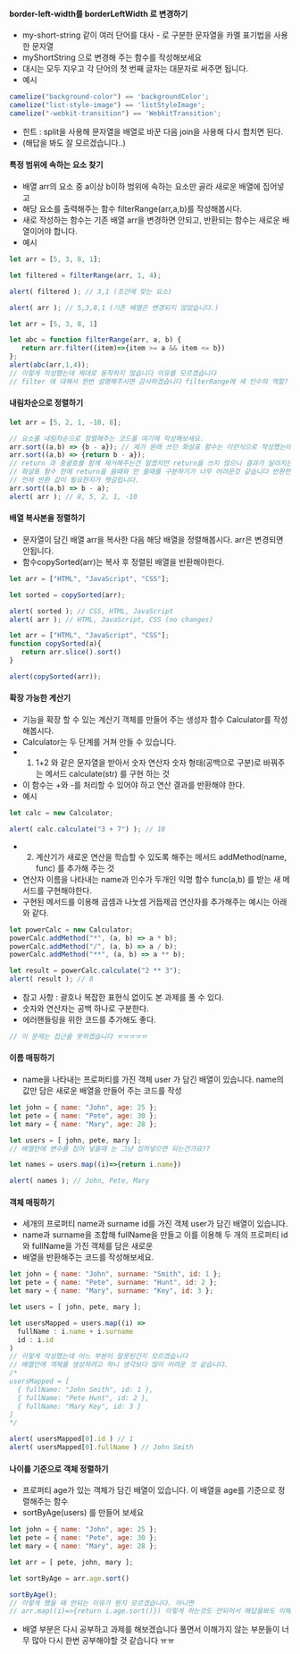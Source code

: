 #### border-left-width를 borderLeftWidth 로 변경하기
  * my-short-string 같이 여러 단어를 대사 - 로 구분한 문자열을 카멜 표기법을 사용한 문자열
  * myShortString 으로 변경해 주는 함수를 작성해보세요
  * 대시는 모두 지우고 각 단어의 첫 번째 글자는 대문자로 써주면 됩니다.
  * 예시
```js
camelize("background-color") == 'backgroundColor';
camelize("list-style-image") == 'listStyleImage';
camelize("-webkit-transition") == 'WebkitTransition';
```
  * 힌트 : split을 사용해 문자열을 배열로 바꾼 다음 join을 사용해 다시 합치면 된다.
  * (해답을 봐도 잘 모르겠습니다..)


#### 특정 범위에 속하는 요소 찾기
  * 배열 arr의 요소 중 a이상 b이하 범위에 속하는 요소만 골라 새로운 배열에 집어넣고
  * 해당 요소를 출력해주는 함수 filterRange(arr,a,b)를 작성해봅시다.
  * 새로 작성하는 함수는 기존 배열 arr을 변경하면 안되고, 반환되는 함수는 새로운 배열이어야 합니다.
  * 예시
```js
let arr = [5, 3, 8, 1];

let filtered = filterRange(arr, 1, 4);

alert( filtered ); // 3,1 (조건에 맞는 요소)

alert( arr ); // 5,3,8,1 (기존 배열은 변경되지 않았습니다.)
```

```js
let arr = [5, 3, 8, 1]

let abc = function filterRange(arr, a, b) {
   return arr.filter((item)=>{item >= a && item <= b})
};
alert(abc(arr,1,4));
// 이렇게 작성했는데 제대로 동작하지 않습니다 이유를 모르겠습니다
// filter 에 대해서 한번 설명해주시면 감사하겠습니다 filterRange에 세 인수의 역할? 이 헷갈립니다
```

#### 내림차순으로 정렬하기
```js
let arr = [5, 2, 1, -10, 8];

// 요소를 내림차순으로 정렬해주는 코드를 여기에 작성해보세요.
arr.sort((a,b) => {b - a}); // 제가 원래 쓰던 화살표 함수는 이런식으로 작성했는데
arr.sort((a,b) => {return b - a}); 
// return 과 중괄호를 함께 제거해주는건 알겠지만 return을 쓰지 않으니 결과가 달라지는 이유를 모르겠습니다
// 화살표 함수 안에 return을 쓸때와 안 쓸때를 구분하기가 너무 어려운것 같습니다 반환한다는 것은 알겠지만 
// 언제 반환 값이 필요한지가 헷갈립니다.
arr.sort((a,b) => b - a);
alert( arr ); // 8, 5, 2, 1, -10
```

#### 배열 복사본을 정렬하기
  * 문자열이 담긴 배열 arr을 복사한 다음 해당 배열을 정렬해봅시다. arr은 변경되면 안됩니다.
  * 함수copySorted(arr)는 복사 후 정렬된 배열을 반환해야한다.
```js
let arr = ["HTML", "JavaScript", "CSS"];

let sorted = copySorted(arr);

alert( sorted ); // CSS, HTML, JavaScript
alert( arr ); // HTML, JavaScript, CSS (no changes)
```

```js
let arr = ["HTML", "JavaScript", "CSS"];
function copySorted(a){
   return arr.slice().sort()
}

alert(copySorted(arr));
```
#### 확장 가능한 계산기
  * 기능을 확장 할 수 있는 계산기 객체를 만들어 주는 생성자 함수 Calculator를 작성해봅시다.
  * Calculator는 두 단계를 거쳐 만들 수 있습니다.
  * 1. 1+2 와 같은 문자열을 받아서 숫자 연산자 숫자 형태(공백으로 구분)로 바꿔주는 메서드 calculate(str) 를 구현 하는 것
  * 이 함수는 +와 -를 처리할 수 있어야 하고 연산 결과를 반환해야 한다.
  * 예시
```js
let calc = new Calculator;

alert( calc.calculate("3 + 7") ); // 10
```
  * 2. 계산기가 새로운 연산을 학습할 수 있도록 해주는 메서드 addMethod(name, func) 를 추가해 주는 것
  * 연산자 이름을 나타내는 name과 인수가 두개인 익명 함수 func(a,b) 를 받는 새 메서드를 구현해야한다.
  * 구현된 메서드를 이용해 곱셈과 나눗셈 거듭제곱 연산자를 추가해주는 예시는 아래와 같다.
```js
let powerCalc = new Calculator;
powerCalc.addMethod("*", (a, b) => a * b);
powerCalc.addMethod("/", (a, b) => a / b);
powerCalc.addMethod("**", (a, b) => a ** b);

let result = powerCalc.calculate("2 ** 3");
alert( result ); // 8
```
  * 참고 사항 : 괄호나 복잡한 표현식 없이도 본 과제를 풀 수 있다.
  * 숫자와 연산자는 공백 하나로 구분한다.
  * 에러핸들링을 위한 코드를 추가해도 좋다.
```js
// 이 문제는 접근을 못하겠습니다 ㅠㅠㅠㅠㅠ
```
 
#### 이름 매핑하기
  * name을 나타내는 프로퍼티를 가진 객체 user 가 담긴 배열이 있습니다. name의 값만 담은 새로운 배열을 만들어 주는 코드를 작성
  
```js
let john = { name: "John", age: 25 };
let pete = { name: "Pete", age: 30 };
let mary = { name: "Mary", age: 28 };

let users = [ john, pete, mary ];
// 배열안에 변수를 집어 넣을때 는 그냥 집어넣으면 되는건가요?? 

let names = users.map((i)=>{return i.name})

alert( names ); // John, Pete, Mary
```

#### 객체 매핑하기
  * 세개의 프로퍼티 name과 surname id를 가진 객체 user가 담긴 배열이 있습니다.
  * name과 surname을 조합해 fullName을 만들고 이를 이용해 두 개의 프로퍼티 id와 fullName을 가진 객체를 담은 새로운
  * 배열을 반환해주는 코드를 작성해보세요.
```js
let john = { name: "John", surname: "Smith", id: 1 };
let pete = { name: "Pete", surname: "Hunt", id: 2 };
let mary = { name: "Mary", surname: "Key", id: 3 };

let users = [ john, pete, mary ];

let usersMapped = users.map((i) => 
  fullName : i.name + i.surname
  id : i.id
) 
// 이렇게 작성했는데 어느 부분이 잘못된건지 모르겠습니다 
// 배열안에 객체를 생성하려고 하니 생각보다 많이 어려운 것 같습니다.
/*
usersMapped = [
  { fullName: "John Smith", id: 1 },
  { fullName: "Pete Hunt", id: 2 },
  { fullName: "Mary Key", id: 3 }
]
*/

alert( usersMapped[0].id ) // 1
alert( usersMapped[0].fullName ) // John Smith
```

#### 나이를 기준으로 객체 정렬하기
  * 프로퍼티 age가 있는 객체가 담긴 배열이 있습니다. 이 배열을 age를 기준으로 정렬해주는 함수
  * sortByAge(users) 를 만들어 보세요
```js
let john = { name: "John", age: 25 };
let pete = { name: "Pete", age: 30 };
let mary = { name: "Mary", age: 28 };

let arr = [ pete, john, mary ];

let sortByAge = arr.age.sort()

sortByAge();
// 이렇게 했을 때 안되는 이유가 뭔지 모르겠습니다. 아니면
// arr.map((i)=>{return i.age.sort()}) 이렇게 하는것도 안되어서 해답을봐도 이해가 잘 가지 않습니다
```

  * 배열 부분은 다시 공부하고 과제를 해보겠습니다 풀면서 이해가지 않는 부분들이 너무 많아 다시 한번 공부해야할 것 같습니다 ㅠㅠ
  
